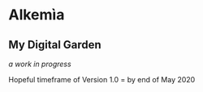 # Alkemìa

## My Digital Garden
_a work in progress_

Hopeful timeframe of Version 1.0 = by end of May 2020